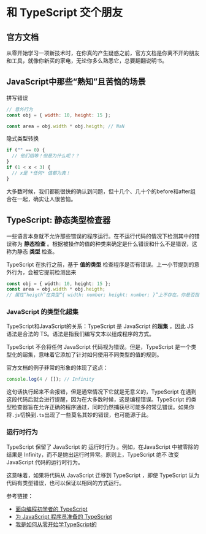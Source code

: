 # 和 TypeScript 交个朋友

## 官方文档

从零开始学习一项新技术时，在你真的产生疑惑之前，官方文档是你离不开的朋友和工具，就像你新买的家电，无论你多么熟悉它，总要翻翻说明书。

## JavaScript中那些“熟知”且苦恼的场景

拼写错误

```js
// 意外行为
const obj = { width: 10, height: 15 };

const area = obj.width * obj.heigth; // NaN
```

隐式类型转换

```js
if ("" == 0) {
  // 他们相等！但是为什么呢？？
}
if (1 < x < 3) {
  // x是 *任何* 值都为真！
}
```

大多数时候，我们都能很快的确认到问题，但十几个、几十个的before和after组合在一起，确实让人很苦恼。

## TypeScript: 静态类型检查器

一些语言本身就不允许那些错误的程序运行。在不运行代码的情况下检测其中的错误称为 **静态检查** 。根据被操作的值的种类来确定是什么错误和什么不是错误，这称为静态 **类型** 检查。

TypeScript 在执行之前，基于 **值的类型** 检查程序是否有错误。上一小节提到的意外行为，会被它提前检测出来

```ts
const obj = { width: 10, height: 15 };
const area = obj.width * obj.heigth;
// 属性“heigth”在类型“{ width: number; height: number; }”上不存在。你是否指的是“height”?
```

### JavaScript 的类型化超集

TypeScript和JavaScript的关系：TypeScript 是 JavaScript 的**超集** ，因此 JS 语法是合法的 TS。语法是指我们编写文本以组成程序的方式。

TypeScript 不会将任何 JavaScript 代码视为错误。但是，TypeScript 是一个类型化的超集，意味着它添加了针对如何使用不同类型的值的规则。

官方文档的例子非常的形象的体现了这点：

```js
console.log(4 / []); // Infinity
```

这句话执行起来不会报错，但是通常情况下它就是无意义的，TypeScript 在遇到这段代码后就会进行提醒，因为在大多数时候，这是编程错误。TypeScript 的类型检查器旨在允许正确的程序通过，同时仍然捕获尽可能多的常见错误。如果你将`.js`切换到`.ts`出现了一些莫名其妙的错误，也可能源于此。

### 运行时行为

TypeScript 保留了 JavaScript 的 运行时行为 。例如，在JavaScript 中被零除的结果是 Infinity，而不是抛出运行时异常。原则上，TypeScript 绝不 改变 JavaScript 代码的运行时行为。

这意味着，如果将代码从 JavaScript 迁移到 TypeScript ，即使 TypeScript 认为代码有类型错误，也可以保证以相同的方式运行。


参考链接：

* [面向编程初学者的 TypeScript](https://www.typescriptlang.org/zh/docs/handbook/typescript-from-scratch.html)
* [为 JavaScript 程序员准备的 TypeScript](https://www.typescriptlang.org/zh/docs/handbook/typescript-in-5-minutes.html)
* [我是如何从零开始学TypeScript的](https://zhuanlan.zhihu.com/p/240069181)